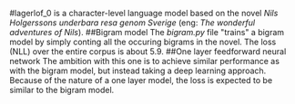#lagerlof_0 
is a character-level language model based on the novel *Nils Holgerssons underbara resa genom Sverige* (eng: *The wonderful adventures of Nils*).
##Bigram model
The *bigram.py* file "trains" a bigram model by simply conting all the occuring bigrams in the novel. The loss (NLL) over the entire corpus is about 5.9.
##One layer feedforward neural network
The ambition with this one is to achieve similar performance as with the bigram model, but instead taking a deep learning approach. Because of the nature of a one layer model, the loss is expected to be similar to the bigram model. 